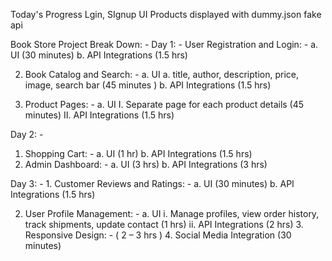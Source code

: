 Today's Progress
Lgin, SIgnup UI
Products displayed with dummy.json fake api

Book Store Project Break Down: - 
Day 1: - User Registration and Login: - 
    a. UI                   (30 minutes) 
    b. API Integrations     (1.5 hrs)

2. Book Catalog and Search: - 
    a. UI a. title, author, description, price, image, search bar   (45 minutes ) 
    b. API Integrations                                             (1.5 hrs)

3. Product Pages: - 
    a. UI 
        I. Separate page for each product details   (45 minutes) 
        II. API Integrations                        (1.5 hrs)

Day 2: - 
1. Shopping Cart: - 
    a. UI                   (1 hr) 
    b. API Integrations     (1.5 hrs) 
2. Admin Dashboard: - 
    a. UI                   (3 hrs) 
    b. API Integrations     (3 hrs)

Day 3: - 
    1. Customer Reviews and Ratings: - 
        a. UI                   (30 minutes) 
        b. API Integrations     (1.5 hrs)

2. User Profile Management: - 
    a. UI 
    i. Manage profiles, view order history, track shipments, update contact     (1 hrs) 
    ii. API Integrations                                                        (2 hrs) 
    3. Responsive Design: -                                                     ( 2 – 3 hrs ) 
    4. Social Media Integration                                                 (30 minutes)